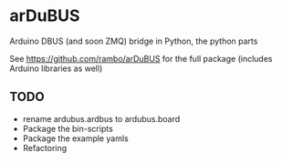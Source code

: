 # arDuBUS

Arduino DBUS (and soon ZMQ) bridge in Python, the python parts

See https://github.com/rambo/arDuBUS for the full package (includes Arduino libraries as well)

## TODO

  - rename ardubus.ardbus to ardubus.board
  - Package the bin-scripts
  - Package the example yamls
  - Refactoring
